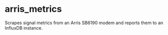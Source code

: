 # arris_metrics

Scrapes signal metrics from an Arris SB6190 modem and reports them to an InfluxDB instance.
